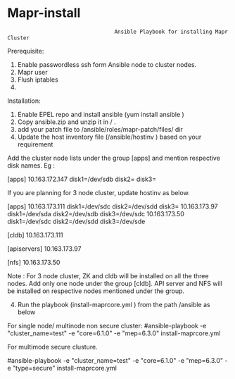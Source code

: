 # Mapr-install


                                      Ansible Playbook for installing Mapr Cluster


Prerequisite:

1.	Enable passwordless ssh form Ansible node to cluster nodes.
2.	Mapr user
3.	Flush iptables
4.	 

Installation:
 
1.	Enable EPEL repo and install ansible (yum install ansible )
2.	Copy ansible.zip and unzip it in / .
3.	add your patch file to /ansible/roles/mapr-patch/files/ dir  
4.	Update the host inventory file (/ansible/hostinv ) based on your requirement

Add the cluster node lists under the group [apps] and mention respective disk names.
Eg :

[apps]
10.163.172.147 disk1=/dev/sdb disk2= disk3=

If you are planning for 3 node cluster, update hostinv as below.

[apps]
10.163.173.111 disk1=/dev/sdc disk2=/dev/sdd disk3=
10.163.173.97 disk1=/dev/sda disk2=/dev/sdb disk3=/dev/sdc
10.163.173.50 disk1=/dev/sdc disk2=/dev/sdd disk3=/dev/sde

[cldb]
10.163.173.111

[apiservers]
10.163.173.97

[nfs]
10.163.173.50

Note : For 3 node cluster, ZK and cldb will be installed on all the three nodes. Add only one node under the group [cldb].  API server and NFS will be installed on respective nodes mentioned under the group.


4.	Run the playbook (install-maprcore.yml ) from the path /ansible as below
 
For single node/ multinode non secure cluster:
#ansible-playbook -e "cluster_name=test" -e "core=6.1.0" -e "mep=6.3.0"  install-maprcore.yml 

For multimode secure clusture.

#ansible-playbook -e "cluster_name=test" -e "core=6.1.0" -e "mep=6.3.0" -e "type=secure" install-maprcore.yml


